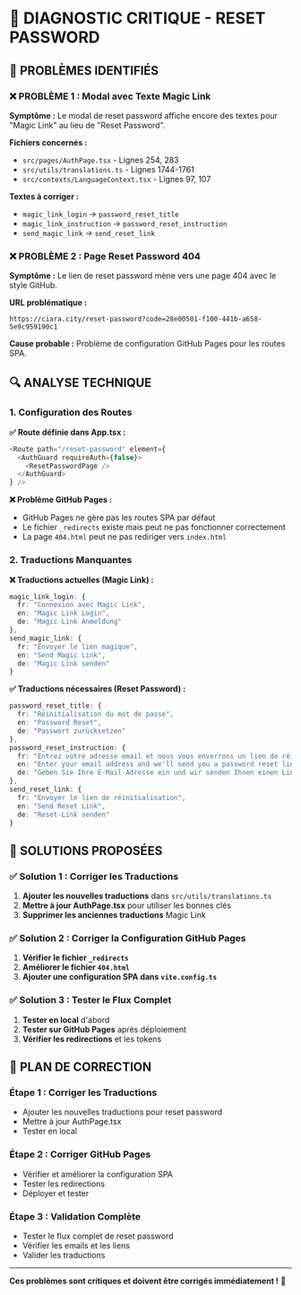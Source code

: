 # 🚨 DIAGNOSTIC CRITIQUE - RESET PASSWORD

## 🚨 PROBLÈMES IDENTIFIÉS

### **❌ PROBLÈME 1 : Modal avec Texte Magic Link**

**Symptôme :** Le modal de reset password affiche encore des textes pour "Magic Link" au lieu de "Reset Password".

**Fichiers concernés :**
- `src/pages/AuthPage.tsx` - Lignes 254, 283
- `src/utils/translations.ts` - Lignes 1744-1761
- `src/contexts/LanguageContext.tsx` - Lignes 97, 107

**Textes à corriger :**
- `magic_link_login` → `password_reset_title`
- `magic_link_instruction` → `password_reset_instruction`
- `send_magic_link` → `send_reset_link`

### **❌ PROBLÈME 2 : Page Reset Password 404**

**Symptôme :** Le lien de reset password mène vers une page 404 avec le style GitHub.

**URL problématique :**
```
https://ciara.city/reset-password?code=28e00501-f100-441b-a658-5e9c959190c1
```

**Cause probable :** Problème de configuration GitHub Pages pour les routes SPA.

## 🔍 ANALYSE TECHNIQUE

### **1. Configuration des Routes**

**✅ Route définie dans App.tsx :**
```typescript
<Route path="/reset-password" element={
  <AuthGuard requireAuth={false}>
    <ResetPasswordPage />
  </AuthGuard>
} />
```

**❌ Problème GitHub Pages :**
- GitHub Pages ne gère pas les routes SPA par défaut
- Le fichier `_redirects` existe mais peut ne pas fonctionner correctement
- La page `404.html` peut ne pas rediriger vers `index.html`

### **2. Traductions Manquantes**

**❌ Traductions actuelles (Magic Link) :**
```typescript
magic_link_login: {
  fr: "Connexion avec Magic Link",
  en: "Magic Link Login", 
  de: "Magic Link Anmeldung"
},
send_magic_link: {
  fr: "Envoyer le lien magique",
  en: "Send Magic Link",
  de: "Magic Link senden"
}
```

**✅ Traductions nécessaires (Reset Password) :**
```typescript
password_reset_title: {
  fr: "Réinitialisation du mot de passe",
  en: "Password Reset",
  de: "Passwort zurücksetzen"
},
password_reset_instruction: {
  fr: "Entrez votre adresse email et nous vous enverrons un lien de réinitialisation.",
  en: "Enter your email address and we'll send you a password reset link.",
  de: "Geben Sie Ihre E-Mail-Adresse ein und wir senden Ihnen einen Link zum Zurücksetzen des Passworts."
},
send_reset_link: {
  fr: "Envoyer le lien de réinitialisation",
  en: "Send Reset Link",
  de: "Reset-Link senden"
}
```

## 🔧 SOLUTIONS PROPOSÉES

### **✅ Solution 1 : Corriger les Traductions**

1. **Ajouter les nouvelles traductions** dans `src/utils/translations.ts`
2. **Mettre à jour AuthPage.tsx** pour utiliser les bonnes clés
3. **Supprimer les anciennes traductions** Magic Link

### **✅ Solution 2 : Corriger la Configuration GitHub Pages**

1. **Vérifier le fichier `_redirects`**
2. **Améliorer le fichier `404.html`**
3. **Ajouter une configuration SPA dans `vite.config.ts`**

### **✅ Solution 3 : Tester le Flux Complet**

1. **Tester en local** d'abord
2. **Tester sur GitHub Pages** après déploiement
3. **Vérifier les redirections** et les tokens

## 🎯 PLAN DE CORRECTION

### **Étape 1 : Corriger les Traductions**
- Ajouter les nouvelles traductions pour reset password
- Mettre à jour AuthPage.tsx
- Tester en local

### **Étape 2 : Corriger GitHub Pages**
- Vérifier et améliorer la configuration SPA
- Tester les redirections
- Déployer et tester

### **Étape 3 : Validation Complète**
- Tester le flux complet de reset password
- Vérifier les emails et les liens
- Valider les traductions

---

**Ces problèmes sont critiques et doivent être corrigés immédiatement !** 🚨
